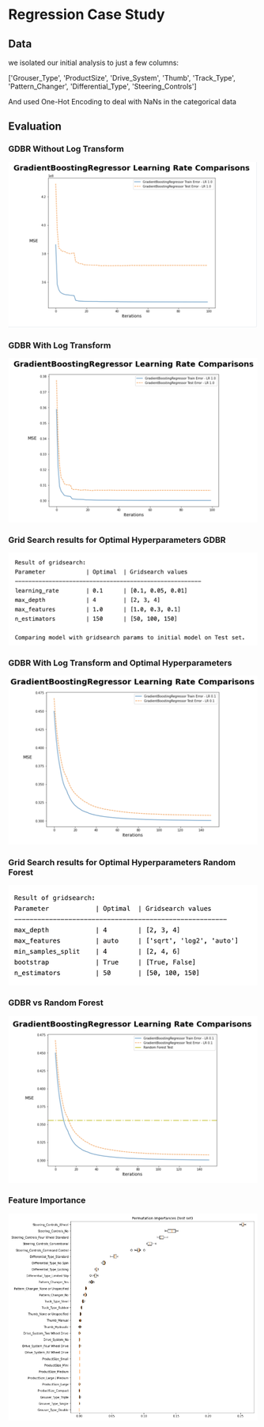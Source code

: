 # Regression Case Study
## Data
we isolated our initial analysis to just a few columns:

['Grouser_Type', 'ProductSize', 'Drive_System', 'Thumb', 'Track_Type', 'Pattern_Changer', 'Differential_Type', 'Steering_Controls']


And used One-Hot Encoding to deal with NaNs in the categorical data
## Evaluation
### GDBR Without Log Transform
![GDBR](images/GDBR.png)
### GDBR With Log Transform
![LogGDBR](images/LogGDBR.png)
### Grid Search results for Optimal Hyperparameters GDBR
![GridSearch](images/gdbr_gridsearch.png)
### GDBR With Log Transform and Optimal Hyperparameters
![Optimized](images/gdbr_optimized.png)
### Grid Search results for Optimal Hyperparameters Random Forest
![GridSearch](images/rf_gridsearch(1).png)
### GDBR vs Random Forest
![VS](images/gdbr_rf_model.png)
### Feature Importance
![Features](images/permutation_importance.png)

